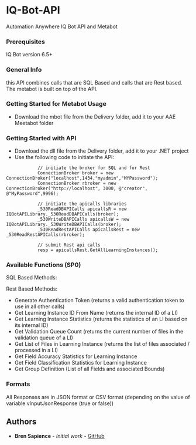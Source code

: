 # IQ-Bot-API

Automation Anywhere IQ Bot API and Metabot

### Prerequisites

IQ Bot version 6.5+

### General Info

this API combines calls that are SQL Based and calls that are Rest based. The metabot is built on top of the API.

### Getting Started for Metabot Usage

* Download the mbot file from the Delivery folder, add it to your AAE Meetabot folder

### Getting Started with API

* Download the dll file from the Delivery folder, add it to your .NET project
* Use the following code to initiate the API:

```         
            // initiate the broker for SQL and for Rest
            ConnectionBroker broker = new ConnectionBroker("localhost",1434,"myadmin","MYPassword");
            ConnectionBroker rbroker = new ConnectionBroker("http://localhost", 3000, @"creator", @"MyPassword",9996);

            // initiate the apicalls libraries
            _530ReadDBAPICalls apicallsR = new IQBotAPILibrary._530ReadDBAPICalls(broker);
            _530WriteDBAPICalls apicallsW = new IQBotAPILibrary._530WriteDBAPICalls(broker);
            _530ReadRestAPICalls apicallsRest = new _530ReadRestAPICalls(rbroker);

            // submit Rest api calls
            resp = apicallsRest.GetAllLearningInstances();
```


### Available Functions (SP0)

SQL Based Methods:


Rest Based Methods:

* Generate Authentication Token (returns a valid authentication token to use in all other calls)
* Get Learning Instance ID From Name (returns the internal ID of a LI)
* Get Learning Instance Statistics (returns the statistics of an LI based on its internal ID)
* Get Validation Queue Count (returns the current number of files in the validation queue of a LI)
* Get List of Files in Learning Instance (returns the list of files associated / processed in a LI)
* Get Field Accuracy Statistics for Learning Instance
* Get Field Classification Statistics for Learning Instance
* Get Group Definition (List of all Fields and associated Bounds)


### Formats

All Responses are in JSON format or CSV format (depending on the value of variable vInputJsonResponse (true or false))


## Authors

* **Bren Sapience** - *Initial work* - [GitHub](https://github.com/BrendanSapience)
